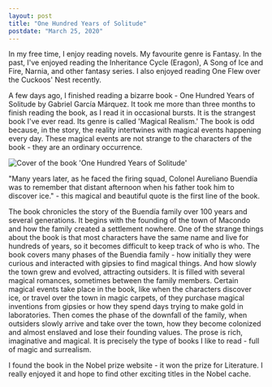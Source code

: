 ```yaml
---
layout: post
title: "One Hundred Years of Solitude"
postdate: "March 25, 2020"
---
```


In my free time, I enjoy reading novels. My favourite genre is Fantasy. In the past, I've enjoyed reading the Inheritance Cycle (Eragon), A Song of Ice and Fire, Narnia, and other fantasy series. I also enjoyed reading One Flew over the Cuckoos' Nest recently.

A few days ago, I finished reading a bizarre book - One Hundred Years of Solitude by Gabriel García Márquez. It took me more than three months to finish reading the book, as I read it in occasional bursts. It is the strangest book I've ever read. Its genre is called 'Magical Realism.' The book is odd because, in the story, the reality intertwines with magical events happening every day. These magical events are not strange to the characters of the book - they are an ordinary occurrence.

![Cover of the book 'One Hundred Years of Solitude']({{site.url}}/img/100-years-of-solitude-book-cover.jpg)


"Many years later, as he faced the firing squad, Colonel Aureliano Buendía was to remember that distant afternoon when his father took him to discover ice." - this magical and beautiful quote is the first line of the book.

The book chronicles the story of the Buendía family over 100 years and several generations. It begins with the founding of the town of Macondo and how the family created a settlement nowhere. One of the strange things about the book is that most characters have the same name and live for hundreds of years, so it becomes difficult to keep track of who is who. The book covers many phases of the Buendia family - how initially they were curious and interacted with gipsies to find magical things. And how slowly the town grew and evolved, attracting outsiders. It is filled with several magical romances, sometimes between the family members. Certain magical events take place in the book, like when the characters discover ice, or travel over the town in magic carpets, of they purchase magical inventions from gipsies or how they spend days trying to make gold in laboratories. Then comes the phase of the downfall of the family, when outsiders slowly arrive and take over the town, how they become colonized and almost enslaved and lose their founding values. The prose is rich, imaginative and magical. It is precisely the type of books I like to read - full of magic and surrealism.

I found the book in the Nobel prize website - it won the prize for Literature. I really enjoyed it and hope to find other exciting titles in the Nobel cache.
